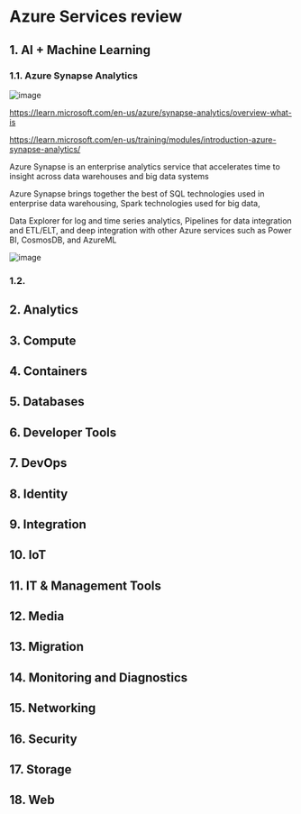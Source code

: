 # Azure Services review

## 1. AI + Machine Learning

### 1.1. Azure Synapse Analytics

![image](https://github.com/luiscoco/Azure_Services_review/assets/32194879/53e1478c-6e08-41fb-bdb0-86ac9be8727a)

https://learn.microsoft.com/en-us/azure/synapse-analytics/overview-what-is

https://learn.microsoft.com/en-us/training/modules/introduction-azure-synapse-analytics/

Azure Synapse is an enterprise analytics service that accelerates time to insight across data warehouses and big data systems

Azure Synapse brings together the best of SQL technologies used in enterprise data warehousing, Spark technologies used for big data, 

Data Explorer for log and time series analytics, Pipelines for data integration and ETL/ELT, and deep integration with other Azure services such as Power BI, CosmosDB, and AzureML

![image](https://github.com/luiscoco/Azure_Services_review/assets/32194879/6d845eb3-8714-4bf7-9f01-6800967b8ce0)


### 1.2. 


## 2. Analytics

## 3. Compute

## 4. Containers

## 5. Databases

## 6. Developer Tools

## 7. DevOps

## 8. Identity

## 9. Integration

## 10. IoT

## 11. IT & Management Tools

## 12. Media

## 13. Migration

## 14. Monitoring and Diagnostics


## 15. Networking


## 16. Security


## 17. Storage


## 18. Web






